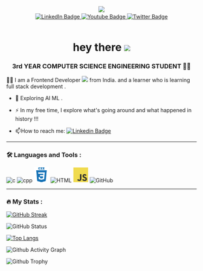 
<!--
**VaishnaviMandloi/VaishnaviMandloi** is a ✨ _special_ ✨ repository because its `README.md` (this file) appears on your GitHub profile.

Here are some ideas to get you started:

- 🔭 I’m currently working on ...
- 🌱 I’m currently learning ...
- 👯 I’m looking to collaborate on ...
- 🤔 I’m looking for help with ...
- 💬 Ask me about ...
- 📫 How to reach me: ...
- 😄 Pronouns: ...
- ⚡ Fun fact: ...
-->

<div id="header" align="center">
  <img src="https://media.giphy.com/media/emGDBYPZ2mVrsS1biZ/giphy.gif" width="200"/>
</div>

<div id="badges" align="center">
  <a href="https://www.linkedin.com/in/vaishnavi-mandloi-18ba2a206">
    <img src="https://img.shields.io/badge/LinkedIn-blue?style=for-the-badge&logo=linkedin&logoColor=white" alt="LinkedIn Badge"/>
  </a>
  <a href="https://youtube.com/channel/UCSw_SxFUct7dfBFY3f0F68Q">
    <img src="https://img.shields.io/badge/YouTube-red?style=for-the-badge&logo=youtube&logoColor=white" alt="Youtube Badge"/>
  </a>
  <a href="https://mobile.twitter.com/VaishnaviAD">
    <img src="https://img.shields.io/badge/Twitter-blue?style=for-the-badge&logo=twitter&logoColor=white" alt="Twitter Badge"/>
  </a>
</div>

<div align="center">
<img src="https://komarev.com/ghpvc/?username=VaishnaviMandloi&style=flat-square&color=blue" alt=""/>

<h1>
  hey there
  <img src="https://media.giphy.com/media/hvRJCLFzcasrR4ia7z/giphy.gif" width="30"/>
</h1>

### 3rd YEAR COMPUTER SCIENCE ENGINEERING STUDENT 👩‍🎓

</div>
 
:woman_technologist: I am a Frontend Developer <img src="https://media.giphy.com/media/WUlplcMpOCEmTGBtBW/giphy.gif" width="30"> from India.
  and a learner who is learning full stack development .
- :seedling: Exploring AI ML .

- :zap: In my free time, I explore what's going around and what happened in history !!!

- :mailbox:How to reach me: [![Linkedin Badge](https://img.shields.io/badge/-Vaishnavi-blue?style=flat&logo=Linkedin&logoColor=white)](https://www.linkedin.com/in/vaishnavi-mandloi-18ba2a206)

---

### :hammer_and_wrench: Languages and Tools :

<div>
   
  <img src="https://cdn.jsdelivr.net/gh/devicons/devicon/icons/c/c-original.svg" title="c" alt="c" width="40" height="40"/>
  
  <img src="https://isocpp.org/assets/images/cpp_logo.png" title="cpp" alt="cpp" width="40" height="40"/>

  <img src="https://github.com/devicons/devicon/blob/master/icons/css3/css3-plain-wordmark.svg"  title="CSS3" alt="CSS" width="40" height="40"/>
  
  <img src="https://cdn.jsdelivr.net/gh/devicons/devicon/icons/html5/html5-original-wordmark.svg" title="HTML5" alt="HTML" width="40" height="40"/>
  
  <img src="https://github.com/devicons/devicon/blob/master/icons/javascript/javascript-original.svg" title="JavaScript" alt="JavaScript" width="40" height="40"/>

  <img src="https://cdn.jsdelivr.net/gh/devicons/devicon/icons/github/github-original-wordmark.svg" title="GitHub" alt="GitHub" width="40" height="40"/>
</div>

---

### :fire: My Stats :
[![GitHub Streak](http://github-readme-streak-stats.herokuapp.com?user=VaishnaviMandloi&theme=dark&hide_border=true)](https://git.io/streak-stats)

<img src="https://github-readme-stats.vercel.app/api?username=VaishnaviMandloi&count_private=true&show_icons=true&theme=radical" alt="GitHub Status"/>

[![Top Langs](https://github-readme-stats.vercel.app/api/top-langs/?username=VaishnaviMandloi&layout=compact&theme=vision-friendly-dark)](https://github.com/VaishnaviMandloi/github-readme-stats)

![Github Activity Graph](https://activity-graph.herokuapp.com/graph?username=VaishnaviMandloi&theme=xcode)

![Github Trophy](https://github-profile-trophy.vercel.app/?username=VaishnaviMandloi&theme=theme_name)
